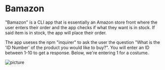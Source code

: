 # Bamazon

"Bamazon" is a CLI app that is essentially an Amazon store front where the user enters their order and the app checks if what they want is in stock. If said item is in stock, the app will place their order.

The app useses the npm "inquirer" to ask the user the question "What is the 'ID Number' of the product you would like to buy?". You will enter an ID between 1-10 to get a response. Below, we're entering 1 for a costume.

![picture](images/Capture1.png)
